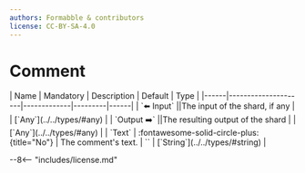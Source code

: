 ```yaml
---
authors: Formabble & contributors
license: CC-BY-SA-4.0
---
```



# Comment

<div class="sh-parameters" markdown="1">
| Name | Mandatory | Description | Default | Type |
|------|---------------------|-------------|---------|------|
| `⬅️ Input` ||The input of the shard, if any | | [`Any`](../../types/#any) |
| `Output ➡️` ||The resulting output of the shard | | [`Any`](../../types/#any) |
| `Text` | :fontawesome-solid-circle-plus:{title="No"}  | The comment's text. | `` | [`String`](../../types/#string) |

</div>



--8<-- "includes/license.md"

